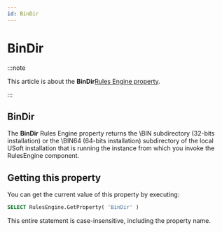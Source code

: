 ```yaml
---
id: BinDir
---
```


# BinDir




:::note

This article is about the **BinDir**[Rules Engine property](/Modeller_and_Rules_Engine/Rules_Engine_properties).

:::

## **BinDir**

The **BinDir** Rules Engine property returns the \\BIN subdirectory (32-bits installation) or the \\BIN64 (64-bits installation) subdirectory of the local USoft installation that is running the instance from which you invoke the RulesEngine component.

## Getting this property

You can get the current value of this property by executing:

```sql
SELECT RulesEngine.GetProperty( 'BinDir' )
```

This entire statement is case-insensitive, including the property name.